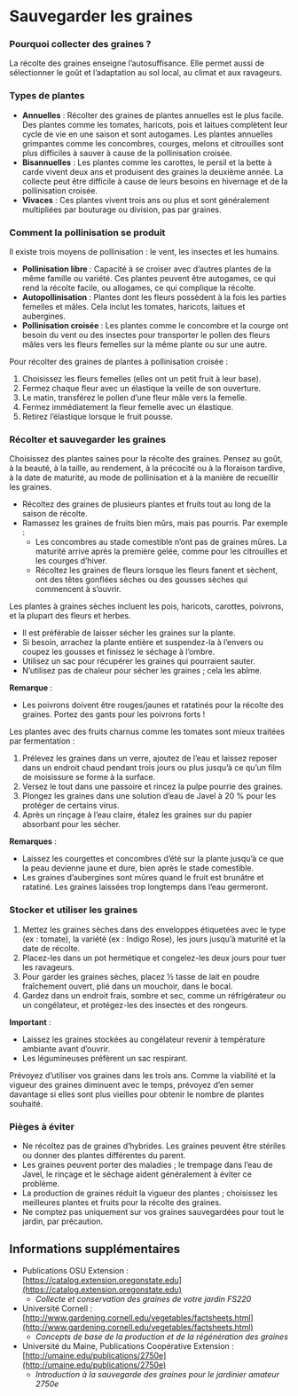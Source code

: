 # Sauvegarder les graines

### Pourquoi collecter des graines ?
La récolte des graines enseigne l’autosuffisance. Elle permet aussi de sélectionner le goût et l’adaptation au sol local, au climat et aux ravageurs.

### Types de plantes

- **Annuelles** : Récolter des graines de plantes annuelles est le plus facile. Des plantes comme les tomates, haricots, pois et laitues complètent leur cycle de vie en une saison et sont autogames. Les plantes annuelles grimpantes comme les concombres, courges, melons et citrouilles sont plus difficiles à sauver à cause de la pollinisation croisée.
- **Bisannuelles** : Les plantes comme les carottes, le persil et la bette à carde vivent deux ans et produisent des graines la deuxième année. La collecte peut être difficile à cause de leurs besoins en hivernage et de la pollinisation croisée.
- **Vivaces** : Ces plantes vivent trois ans ou plus et sont généralement multipliées par bouturage ou division, pas par graines.

### Comment la pollinisation se produit

Il existe trois moyens de pollinisation : le vent, les insectes et les humains.

- **Pollinisation libre** : Capacité à se croiser avec d’autres plantes de la même famille ou variété. Ces plantes peuvent être autogames, ce qui rend la récolte facile, ou allogames, ce qui complique la récolte.
- **Autopollinisation** : Plantes dont les fleurs possèdent à la fois les parties femelles et mâles. Cela inclut les tomates, haricots, laitues et aubergines.
- **Pollinisation croisée** : Les plantes comme le concombre et la courge ont besoin du vent ou des insectes pour transporter le pollen des fleurs mâles vers les fleurs femelles sur la même plante ou sur une autre.


Pour récolter des graines de plantes à pollinisation croisée :

1. Choisissez les fleurs femelles (elles ont un petit fruit à leur base).
2. Fermez chaque fleur avec un élastique la veille de son ouverture.
3. Le matin, transférez le pollen d’une fleur mâle vers la femelle.
4. Fermez immédiatement la fleur femelle avec un élastique.
5. Retirez l’élastique lorsque le fruit pousse.

### Récolter et sauvegarder les graines

Choisissez des plantes saines pour la récolte des graines. Pensez au goût, à la beauté, à la taille, au rendement, à la précocité ou à la floraison tardive, à la date de maturité, au mode de pollinisation et à la manière de recueillir les graines.

- Récoltez des graines de plusieurs plantes et fruits tout au long de la saison de récolte.
- Ramassez les graines de fruits bien mûrs, mais pas pourris. Par exemple :
  - Les concombres au stade comestible n’ont pas de graines mûres. La maturité arrive après la première gelée, comme pour les citrouilles et les courges d’hiver.
  - Récoltez les graines de fleurs lorsque les fleurs fanent et sèchent, ont des têtes gonflées sèches ou des gousses sèches qui commencent à s’ouvrir.


Les plantes à graines sèches incluent les pois, haricots, carottes, poivrons, et la plupart des fleurs et herbes.

- Il est préférable de laisser sécher les graines sur la plante.
- Si besoin, arrachez la plante entière et suspendez-la à l’envers ou coupez les gousses et finissez le séchage à l’ombre.
- Utilisez un sac pour récupérer les graines qui pourraient sauter.
- N’utilisez pas de chaleur pour sécher les graines ; cela les abîme.

**Remarque** :  
- Les poivrons doivent être rouges/jaunes et ratatinés pour la récolte des graines. Portez des gants pour les poivrons forts !


Les plantes avec des fruits charnus comme les tomates sont mieux traitées par fermentation :

1. Prélevez les graines dans un verre, ajoutez de l’eau et laissez reposer dans un endroit chaud pendant trois jours ou plus jusqu’à ce qu’un film de moisissure se forme à la surface.
2. Versez le tout dans une passoire et rincez la pulpe pourrie des graines.
3. Plongez les graines dans une solution d’eau de Javel à 20 % pour les protéger de certains virus.
4. Après un rinçage à l’eau claire, étalez les graines sur du papier absorbant pour les sécher.

**Remarques** :  
- Laissez les courgettes et concombres d’été sur la plante jusqu’à ce que la peau devienne jaune et dure, bien après le stade comestible.
- Les graines d’aubergines sont mûres quand le fruit est brunâtre et ratatiné. Les graines laissées trop longtemps dans l’eau germeront.

### Stocker et utiliser les graines

1. Mettez les graines sèches dans des enveloppes étiquetées avec le type (ex : tomate), la variété (ex : Indigo Rose), les jours jusqu’à maturité et la date de récolte.
2. Placez-les dans un pot hermétique et congelez-les deux jours pour tuer les ravageurs.
3. Pour garder les graines sèches, placez ½ tasse de lait en poudre fraîchement ouvert, plié dans un mouchoir, dans le bocal.
4. Gardez dans un endroit frais, sombre et sec, comme un réfrigérateur ou un congélateur, et protégez-les des insectes et des rongeurs.

**Important** :  
- Laissez les graines stockées au congélateur revenir à température ambiante avant d’ouvrir.
- Les légumineuses préfèrent un sac respirant.

Prévoyez d’utiliser vos graines dans les trois ans. Comme la viabilité et la vigueur des graines diminuent avec le temps, prévoyez d’en semer davantage si elles sont plus vieilles pour obtenir le nombre de plantes souhaité.

### Pièges à éviter

- Ne récoltez pas de graines d’hybrides. Les graines peuvent être stériles ou donner des plantes différentes du parent.
- Les graines peuvent porter des maladies ; le trempage dans l’eau de Javel, le rinçage et le séchage aident généralement à éviter ce problème.
- La production de graines réduit la vigueur des plantes ; choisissez les meilleures plantes et fruits pour la récolte des graines.
- Ne comptez pas uniquement sur vos graines sauvegardées pour tout le jardin, par précaution.

## Informations supplémentaires

- Publications OSU Extension : [https://catalog.extension.oregonstate.edu](https://catalog.extension.oregonstate.edu)  
  - *Collecte et conservation des graines de votre jardin FS220*
- Université Cornell : [http://www.gardening.cornell.edu/vegetables/factsheets.html](http://www.gardening.cornell.edu/vegetables/factsheets.html)  
  - *Concepts de base de la production et de la régénération des graines*
- Université du Maine, Publications Coopérative Extension : [http://umaine.edu/publications/2750e](http://umaine.edu/publications/2750e)  
  - *Introduction à la sauvegarde des graines pour le jardinier amateur 2750e*
